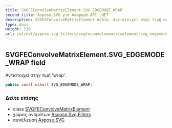 ```yaml
---
title: SVGFEConvolveMatrixElement.SVG_EDGEMODE_WRAP
second_title: Aspose.SVG για Αναφορά API .NET
description: SVGFEConvolveMatrixElement πεδίο. Αντιστοιχεί στην τιμή wrap.
type: docs
weight: 210
url: /el/net/aspose.svg.filters/svgfeconvolvematrixelement/svg_edgemode_wrap/
---
```

## SVGFEConvolveMatrixElement.SVG_EDGEMODE_WRAP field

Αντιστοιχεί στην τιμή 'wrap'.

```csharp
public const ushort SVG_EDGEMODE_WRAP;
```

### Δείτε επίσης

* class [SVGFEConvolveMatrixElement](../)
* χώρος ονομάτων [Aspose.Svg.Filters](../../svgfeconvolvematrixelement/)
* συνέλευση [Aspose.SVG](../../../)


